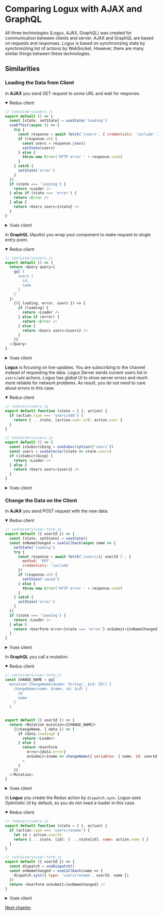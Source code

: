 # Comparing Logux with AJAX and GraphQL

All three technologies (Logux, AJAX, GraphQL) was created for communication between clients and server. AJAX and GraphQL are based on requests and responses. Logux is based on synchronizing state by synchronizing list of actions by WebSocket. However, there are many similar things between these technologies.


## Similarities


### Loading the Data from Client

In **AJAX** you send GET request to some URL and wait for response.

<details open><summary>Redux client</summary>

```js
// containers/users.js
export default () => {
  const [state, setState] = useState('loading')
  useEffect(async () => {
    try {
      const response = await fetch('/users', { credentials: 'include' })
      if (response.ok) {
        const users = response.json()
        setState(users)
      } else {
        throw new Error('HTTP error ' + response.code)
      }
    } catch {
      setState('error')
    }
  })
  if (state === 'loading') {
    return <Loader />
  } else if (state === 'error') {
    return <Error />
  } else {
    return <Users users={state} />
  }
}
```

</details>
<details><summary>Vuex client</summary>

```html
<!-- views/UsersView.vue -->
<template>
  <Loader v-if="state === 'loading'" />
  <Error v-else-if="state === 'error'" />
  <Users v-else :users="users" />
</template>

<script>
import { ref, watch } from 'vue'

export default {
  name: 'UsersView',
  setup () {
    let state = ref('loading')
    watch(async () => {
      try {
        const response = await fetch('/users', { credentials: 'include' })
        if (response.ok) {
          const users = await response.json()
          state.value = users
        } else {
          throw new Error('HTTP error ' + response.code)
        }
      } catch {
        state.value = 'error'
      }
    })
    return { state }
  }
}
</script>
```

</details>

In **GraphQL** (Apollo) you wrap your component to make request to single entry point.

<details open><summary>Redux client</summary>

```js
// containers/users.js
export default () => {
  return <Query query={
    gql`{
      users {
        id,
        name
      }
    }`
  }>
    {({ loading, error, users }) => {
      if (loading) {
        return <Loader />
      } else if (error) {
        return <Error />
      } else {
        return <Users users={users} />
      }
    }}
  </Query>
}
```

</details>
<details><summary>Vuex client</summary>

```html
<!-- views/UsersView.vue -->
<template>
  <Loader v-if="loading" />
  <Error v-else-if="error" />
  <Users v-else-if="users" :users="users" />
</template>

<script>
import { useQuery, useResult } from '@vue/apollo-composable'
import gql from 'graphql-tag'

export default {
  name: 'UsersView',
  setup () {
    let { result, loading, error } = useQuery(gql`
      query getUsers {
        users: {
          id,
          name
        }
      }
    `)
    let users = useResult(result, null, data => data.users)
    return { users, loading, error }
  }
}
</script>
```

</details>

**Logux** is focusing on live-updates. You are subscribing to the channel instead of requesting the data. Logux Server sends current users list in `users/add` actions. Logux has global UI to show server errors and much more reliable for network problems. As result, you do not need to care about errors in this case.

<details open><summary>Redux client</summary>

```js
// reducers/users.js
export default function (state = { }, action) {
  if (action.type === 'users/add') {
    return { ...state, [action.user.id]: action.user }
  }
}

// containers/users.js
export default () => {
  const isSubscribing = useSubscription(['users'])
  const users = useSelector(state => state.users)
  if (isSubscribing) {
    return <Loader />
  } else {
    return <Users users={users} />
  }
}
```

</details>
<details><summary>Vuex client</summary>

```js
// store/users/mutations.js
export default {
  …
  'user/add': (state, action) => {
    state.users = { ...state.users, [action.user.id]: action.user }
  }
}
```

```html
<!-- views/UsersView.vue -->
<template>
  <Loader v-if="isSubscribing" />
  <Users v-else :users="users" />
</template>

<script>
import {
  computed,
  useStore,
  useSubscription
} from '@logux/vuex'

export default {
  name: 'UsersView',
  setup () {
    let store = useStore()
    let isSubscribing = useSubscription(['users'])
    let users = computed(() => store.state.users)
    return { isSubscribing, users }
  }
}
</script>
```

</details>


### Change the Data on the Client

In **AJAX** you send POST request with the new data:

<details open><summary>Redux client</summary>

```js
// containers/user-form.js
export default ({ userId }) => {
  const [state, setState] = useState()
  const onNameChanged = useCallback(async name => {
    setState('loading')
    try {
      const response = await fetch(`/users/${ userId }`, {
        method: 'PUT',
        credentials: 'include'
      })
      if (response.ok) {
        setState('saved')
      } else {
        throw new Error('HTTP error ' + response.code)
      }
    } catch {
      setState('error')
    }
  })
  if (state === 'loading') {
    return <Loader />
  } else {
    return <UserForm error={state === 'error'} onSubmit={onNameChanged} />
  }
}
```

</details>
<details><summary>Vuex client</summary>

```html
<!-- views/UserFormView.vue -->
<template>
  <Loader v-if="state === 'loading'"/>
  <UserForm
    v-else
    :error="state === 'error'"
    @submit="onNameChanged"
  />
</template>

<script>
import { ref, toRefs } from 'vue'

export default {
  name: 'UserFormView',
  props: ['userId'],
  setup (props) {
    let { userId } = toRefs(props)
    let state = ref('ok')
    async function onNameChanged () {
      state.value = 'loading'
      try {
        const response = await fetch(`/users/${userId.value}`, {
          method: 'PUT',
          credentials: 'include'
        })
        if (response.ok) {
          state.value = 'saved'
        } else {
          throw new Error('HTTP error ' + response.code)
        }
      } catch  {
        state.value = 'error'
      }
      return { state, onNameChanged }
    }
  }
}
</script>
```

</details>

In **GraphQL** you call a mutation:

<details open><summary>Redux client</summary>

```js
// containers/user-form.js
const CHANGE_NAME = gql`
  mutation ChangeName($name: String!, $id: ID!) {
    changeName(name: $name, id: $id) {
      id
      name
    }
  }
`

export default ({ userId }) => {
  return <Mutation mutation={CHANGE_NAME}>
    {(changeName, { data }) => {
      if (data.loading) {
        return <Loader>
      } else {
        return <UserForm
          error={data.error}
          onSubmit={name => changeName({ variables: { name, id: userId } })}
        >
      }
    }}
  </Mutation>
}
```

</details>
<details><summary>Vuex client</summary>

```html
<!-- views/UserFormView.vue -->
<template>
  <Loader v-if="loading" />
  <UserForm v-else @submit="name => mutate({ variables: { name, id: userId } })" />
</template>

<script>
import { useMutation } from '@vue/apollo-composable'
import gql from 'graphql-tag'

export default {
  name: 'UserFormView',
  props: ['userId'],
  setup (props) {
    let { mutate: changeName } = useMutation(gql`
      mutation ChangeName($name: String!, $id: ID!) {
        changeName(name: $name, id: $id) {
          id
          name
        }
      }
    `)
    return { changeName, userId: props.userId }
  }
}
</script>
```

</details>

In **Logux** you create the Redux action by `dispatch.sync`. Logux uses Optimistic UI by default, so you do not need a loader in this case.

<details open><summary>Redux client</summary>

```js
// reducers/users.js
export default function (state = { }, action) {
  if (action.type === 'users/rename') {
    let id = action.userId
    return { ...state, [id]: { ...state[id], name: action.name } }
  }
}

// containers/user-form.js
export default ({ userId }) => {
  const dispatch = useDispatch()
  const onNameChanged = useCallback(name => {
    dispatch.sync({ type: 'users/rename', userId, name })
  })
  return <UserForm onSubmit={onNameChanged} />
}
```

</details>
<details><summary>Vuex client</summary>

```js
// store/users/mutations.js
export default {
  …
  'user/rename': (state, action) => {
    let id = action.userId
    state.users = { ...state.users, [id]: { ...state.users[id], name: action.name } }
  }
}
```

```html
<!-- views/UserFormView.vue -->
<template>
  <user-form @submit="onNameChange">
</template>

<script>
import { toRefs } from 'vue'
import { useStore } from '@logux/vuex'

export default {
  name: 'UserFormView',
  props: ['userId'],
  setup (props) {
    let store = useStore()
    let { userId } = toRefs(props)
    return {
      onNameChange (name) {
        store.commit.sync({
          type: 'users/rename',
          userId: userId.value,
          name
        })
      }
    }
  }
}
</script>
```

</details>

[Next chapter](./parts.md)
